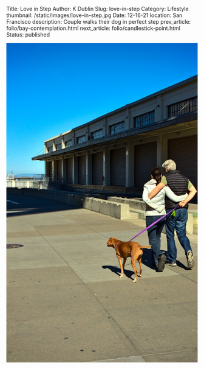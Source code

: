 Title: Love in Step
Author: K Dublin
Slug: love-in-step
Category: Lifestyle
thumbnail: /static/images/love-in-step.jpg
Date: 12-16-21
location: San Francisco
description: Couple walks their dog in perfect step
prev_article: folio/bay-contemplation.html
next_article: folio/candlestick-point.html
Status: published

<img src="../static/images/love-in-step.jpg" alt="Couple walks their dog in perfect step" width=1000 />
